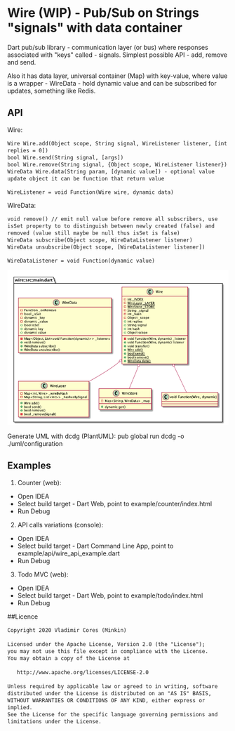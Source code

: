 # Wire (WIP) - Pub/Sub on Strings "signals" with data container
Dart pub/sub library - communication layer (or bus) where responses associated with "keys" called - signals. Simplest possible API - add, remove and send.

Also it has data layer,  universal container (Map) with key-value, where value is a wrapper - WireData - hold dynamic value and can be subscribed for updates, something like Redis.

## API
Wire:
```
Wire Wire.add(Object scope, String signal, WireListener listener, [int replies = 0])
bool Wire.send(String signal, [args])
bool Wire.remove(String signal, {Object scope, WireListener listener})
WireData Wire.data(String param, [dynamic value]) - optional value update object it can be function that return value
```
`WireListener = void Function(Wire wire, dynamic data)`

WireData:
```
void remove() // emit null value before remove all subscribers, use isSet property to to distinguish between newly created (false) and removed (value still maybe be null thus isSet is false)
WireData subscribe(Object scope, WireDataListener listener)
WireData unsubscribe(Object scope, [WireDataListener listener])
```
`WireDataListener = void Function(dynamic value)`

![UML](uml/configuration.png)

Generate UML with dcdg (PlantUML): pub global run dcdg -o ./uml/configuration

## Examples
1. Counter (web):
- Open IDEA
- Select build target - Dart Web, point to example/counter/index.html
- Run Debug

2. API calls variations (console):
- Open IDEA
- Select build target - Dart Command Line App, point to example/api/wire_api_example.dart
- Run Debug

3. Todo MVC (web):
- Open IDEA
- Select build target - Dart Web, point to example/todo/index.html
- Run Debug

##Licence

```
Copyright 2020 Vladimir Cores (Minkin)

Licensed under the Apache License, Version 2.0 (the "License");
you may not use this file except in compliance with the License.
You may obtain a copy of the License at

   http://www.apache.org/licenses/LICENSE-2.0

Unless required by applicable law or agreed to in writing, software
distributed under the License is distributed on an "AS IS" BASIS,
WITHOUT WARRANTIES OR CONDITIONS OF ANY KIND, either express or implied.
See the License for the specific language governing permissions and
limitations under the License.
```


